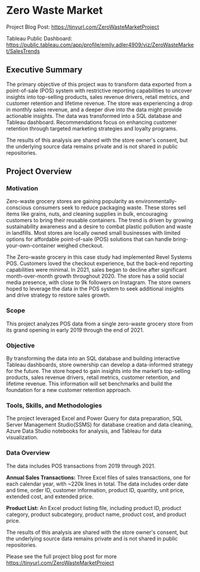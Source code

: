 # Zero Waste Market

Project Blog Post: https://tinyurl.com/ZeroWasteMarketProject

Tableau Public Dashboard: https://public.tableau.com/app/profile/emily.adler4909/viz/ZeroWasteMarket/SalesTrends

## Executive Summary
The primary objective of this project was to transform data exported from a point-of-sale (POS) system with restrictive reporting capabilities to uncover insights into top-selling products, sales revenue drivers, retail metrics, and customer retention and lifetime revenue. The store was experiencing a drop in monthly sales revenue, and a deeper dive into the data might provide actionable insights.  The data was transformed into a SQL database and Tableau dashboard.  Recommendations focus on enhancing customer retention through targeted marketing strategies and loyalty programs.  

The results of this analysis are shared with the store owner's consent, but the underlying source data remains private and is not shared in public repositories.

## **Project Overview**

### Motivation

Zero-waste grocery stores are gaining popularity as environmentally-conscious consumers seek to reduce packaging waste. These stores sell items like grains, nuts, and cleaning supplies in bulk, encouraging customers to bring their reusable containers. The trend is driven by growing sustainability awareness and a desire to combat plastic pollution and waste in landfills. Most stores are locally owned small businesses with limited options for affordable point-of-sale (POS) solutions that can handle bring-your-own-container weighed checkout. 

The Zero-waste grocery in this case study had implemented Revel Systems POS.  Customers loved the checkout experience, but the back-end reporting capabilities were minimal.  In 2021, sales began to decline after significant month-over-month growth throughout 2020.  The store has a solid social media presence, with close to 9k followers on Instagram.  The store owners hoped to leverage the data in the POS system to seek additional insights and drive strategy to restore sales growth. 

### Scope

This project analyzes POS data from a single zero-waste grocery store from its grand opening in early 2019 through the end of 2021.  

### **Objective**

By transforming the data into an SQL database and building interactive Tableau dashboards, store ownership can develop a data-informed strategy for the future. The store hoped to gain insights into the market’s top-selling products, sales revenue drivers, retail metrics, customer retention, and lifetime revenue.  This information will set benchmarks and build the foundation for a new customer retention approach.

### **Tools, Skills, and Methodologies**

The project leveraged Excel and Power Query for data preparation, SQL Server Management Studio(SSMS) for database creation and data cleaning, Azure Data Studio notebooks for analysis, and Tableau for data visualization.

### Data Overview

The data includes POS transactions from 2019 through 2021.  

**Annual Sales Transactions:**  Three Excel files of sales transactions, one for each calendar year, with ~220k lines in total.  The data includes order date and time, order ID, customer information, product ID, quantity, unit price, extended cost, and extended price.  

**Product List:**  An Excel product listing file, including product ID, product category, product subcategory, product name, product cost, and product price.

The results of this analysis are shared with the store owner's consent, but the underlying source data remains private and is not shared in public repositories.

Please see the full project blog post for more https://tinyurl.com/ZeroWasteMarketProject
